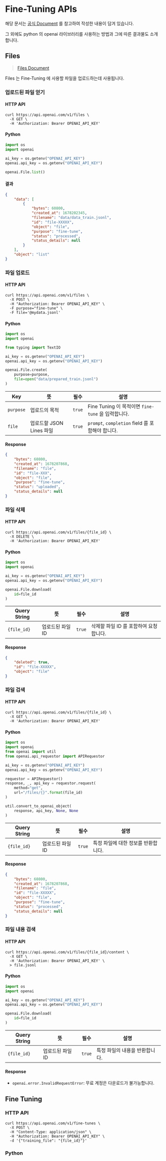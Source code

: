 # Fine-Tuning APIs

해당 문서는 [공식 Document](https://platform.openai.com/docs/api-reference/files) 를 참고하여 작성한 내용이 담겨 있습니다.

그 외에도 python 의 openai 라이브러리를 사용하는 방법과 그에 따른 결과물도 소개합니다.

## Files

> [Files Document](https://platform.openai.com/docs/api-reference/files)

Files 는 Fine-Tuning 에 사용할 파일을 업로드하는데 사용됩니다.

### 업로드된 파일 얻기

#### HTTP API

```shell
curl https://api.openai.com/v1/files \
  -X GET \
  -H 'Authorization: Bearer OPENAI_API_KEY'
```

#### Python

```Python
import os
import openai

ai_key = os.getenv("OPENAI_API_KEY")
openai.api_key = os.getenv("OPENAI_API_KEY")

openai.File.list()
```

#### 결과

```json
{
    "data": [
        {
            "bytes": 60800,
            "created_at": 1678202345,
            "filename": "data/data_train.jsonl",
            "id": "file-XXXXX",
            "object": "file",
            "purpose": "fine-tune",
            "status": "processed",
            "status_details": null
        }
    ],
    "object": "list"
}
```

### 파일 업로드

#### HTTP API

```shell
curl https://api.openai.com/v1/files \
  -X POST \
  -H "Authorization: Bearer OPENAI_API_KEY" \
  -F purpose="fine-tune" \
  -F file='@mydata.jsonl'
```

#### Python

```Python
import os
import openai

from typing import TextIO

ai_key = os.getenv("OPENAI_API_KEY")
openai.api_key = os.getenv("OPENAI_API_KEY")

openai.File.create(
    purpose=purpose,
    file=open("data/prepared_train.jsonl")
)
```

| Key       | 뜻                  | 필수     | 설명                                       |
|-----------|--------------------|--------|------------------------------------------|
| `purpose` | 업로드의 목적            | `true` | Fine Tuning 이 목적이면 `fine-tune` 을 입력합니다.  |
| `file`    | 업로드할 JSON Lines 파일 | `true` | `prompt`, `completion` field 를 포함해야 합니다. |

#### Response

```json
{
    "bytes": 60800,
    "created_at": 1678207868,
    "filename": "file",
    "id": "file-XXX",
    "object": "file",
    "purpose": "fine-tune",
    "status": "uploaded",
    "status_details": null
}
```

### 파일 삭제

#### HTTP API

```shell
curl https://api.openai.com/v1/files/{file_id} \
  -X DELETE \
  -H 'Authorization: Bearer OPENAI_API_KEY'
```

#### Python

```Python
import os
import openai

ai_key = os.getenv("OPENAI_API_KEY")
openai.api_key = os.getenv("OPENAI_API_KEY")

openai.File.download(
    id=file_id
)
```

| Query String | 뜻          | 필수     | 설명                      |
|--------------|------------|--------|-------------------------|
| `{file_id}`  | 업로드된 파일 ID | `true` | 삭제할 파일 ID 를 포함하여 요청합니다. |

#### Response

```json
{
    "deleted": true,
    "id": "file-XXXXX",
    "object": "file"
}
```

### 파일 검색

#### HTTP API

```shell
curl https://api.openai.com/v1/files/{file_id} \
  -X GET \
  -H 'Authorization: Bearer OPENAI_API_KEY'
```

#### Python

```python
import os
import openai
from openai import util
from openai.api_requestor import APIRequestor

ai_key = os.getenv("OPENAI_API_KEY")
openai.api_key = os.getenv("OPENAI_API_KEY")

requestor = APIRequestor()
response, _, api_key = requestor.request(
    method="get",
    url="/files/{}".format(file_id)
)

util.convert_to_openai_object(
    response, api_key, None, None
)
```

| Query String | 뜻          | 필수     | 설명                   |
|--------------|------------|--------|----------------------|
| `{file_id}`  | 업로드된 파일 ID | `true` | 특정 파일에 대한 정보를 반환합니다. |

#### Response

```json
{
    "bytes": 60800,
    "created_at": 1678207868,
    "filename": "file",
    "id": "file-XXXXX",
    "object": "file",
    "purpose": "fine-tune",
    "status": "processed",
    "status_details": null
}
```

### 파일 내용 검색

#### HTTP API

```shell
curl https://api.openai.com/v1/files/{file_id}/content \
  -X GET \
  -H 'Authorization: Bearer OPENAI_API_KEY' \
  > file.jsonl
```

#### Python

```Python
import os
import openai

ai_key = os.getenv("OPENAI_API_KEY")
openai.api_key = os.getenv("OPENAI_API_KEY")

openai.File.download(
    id=file_id
)
```

| Query String | 뜻          | 필수     | 설명                |
|--------------|------------|--------|-------------------|
| `{file_id}`  | 업로드된 파일 ID | `true` | 특정 파일의 내용을 반환합니다. |

#### Response

* `openai.error.InvalidRequestError`: 무료 계정은 다운로드가 불가능합니다.

## Fine Tuning

### HTTP API

```shell
curl https://api.openai.com/v1/fine-tunes \
  -X POST \
  -H "Content-Type: application/json" \
  -H "Authorization: Bearer OPENAI_API_KEY" \
  -d '{"training_file": "{file_id}"}'
```

### Python

```Python

```